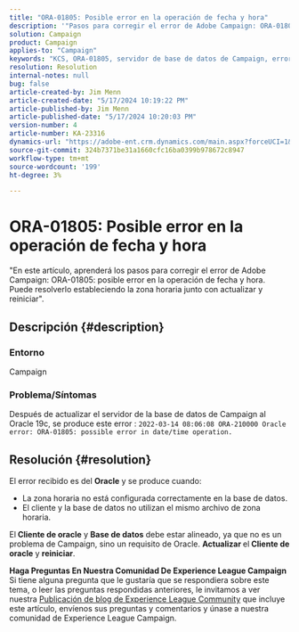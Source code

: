 ```yaml
---
title: "ORA-01805: Posible error en la operación de fecha y hora"
description: '"Pasos para corregir el error de Adobe Campaign: ORA-01805".'
solution: Campaign
product: Campaign
applies-to: "Campaign"
keywords: "KCS, ORA-01805, servidor de base de datos de Campaign, error de Oracle, Campaign"
resolution: Resolution
internal-notes: null
bug: false
article-created-by: Jim Menn
article-created-date: "5/17/2024 10:19:22 PM"
article-published-by: Jim Menn
article-published-date: "5/17/2024 10:20:03 PM"
version-number: 4
article-number: KA-23316
dynamics-url: "https://adobe-ent.crm.dynamics.com/main.aspx?forceUCI=1&pagetype=entityrecord&etn=knowledgearticle&id=51c44681-9b14-ef11-9f8a-6045bd006268"
source-git-commit: 324b7371be31a1660cfc16ba0399b978672c8947
workflow-type: tm+mt
source-wordcount: '199'
ht-degree: 3%

---
```


# ORA-01805: Posible error en la operación de fecha y hora


&quot;En este artículo, aprenderá los pasos para corregir el error de Adobe Campaign: ORA-01805: posible error en la operación de fecha y hora. Puede resolverlo estableciendo la zona horaria junto con actualizar y reiniciar&quot;.

## Descripción {#description}


### <b>Entorno</b>

Campaign



### <b>Problema/Síntomas</b>

Después de actualizar el servidor de la base de datos de Campaign al Oracle 19c, se produce este error : `2022-03-14 08:06:08 ORA-210000 Oracle error: ORA-01805: possible error in date/time operation.`


## Resolución {#resolution}


El error recibido es del <b>Oracle</b> y se produce cuando:

- La zona horaria no está configurada correctamente en la base de datos.
- El cliente y la base de datos no utilizan el mismo archivo de zona horaria.


El<b> Cliente de oracle</b> y <b>Base de datos</b> debe estar alineado, ya que no es un problema de Campaign, sino un requisito de Oracle. <b>Actualizar </b>el<b> Cliente de oracle</b> y <b>reiniciar</b>.


<b>Haga Preguntas En Nuestra Comunidad De Experience League Campaign</b>
Si tiene alguna pregunta que le gustaría que se respondiera sobre este tema, o leer las preguntas respondidas anteriores, le invitamos a ver nuestra [Publicación de blog de Experience League Community](https://experienceleaguecommunities.adobe.com/t5/adobe-campaign-classic-blogs/introducing-top-kcs-articles-curated-for-your-troubleshooting/bc-p/672426#M132 "Seguir vínculo") que incluye este artículo, envíenos sus preguntas y comentarios y únase a nuestra comunidad de Experience League Campaign.
